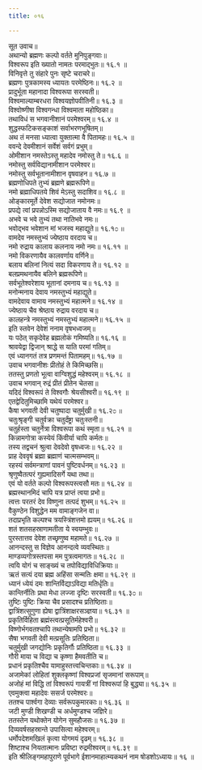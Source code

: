 ```yaml
---
title: ०१६

---
```

सूत उवाच॥  
अथान्यो ब्रह्मणः कल्पो वर्तते मुनिपुङ्गवाः॥  
विश्वरूप इति ख्यातो नामतः परमाद्भुतः॥ १६.१ ॥  
विनिवृत्ते तु संहारे पुनः सृष्टे चराचरे॥  
ब्रह्मणः पुत्रकामस्य ध्यायतः परमेष्ठिनः॥ १६.२ ॥  
प्रादुर्भूता महानादा विश्वरूपा सरस्वती॥  
विश्वमाल्याम्बरधरा विश्वयज्ञोपवीतिनी॥ १६.३ ॥  
विश्वोष्णीषा विश्वगन्धा विश्वमाता महोष्ठिका॥  
तथाविधं स भगवानीशानं परमेश्वरम्॥ १६.४ ॥  
शुद्धस्फटिकसङ्काशं सर्वाभरणभूषितम्॥  
अथ तं मनसा ध्यात्वा युक्तात्मा वै पितामहः॥ १६.५ ॥  
ववन्दे देवमीशानं सर्वेशं सर्वगं प्रभुम्॥  
ओमीशान नमस्तेऽस्तु महादेव नमोस्तु ते॥ १६.६ ॥  
नमोस्तु सर्वविद्यानामीशान परमेश्वर॥  
नमोस्तु सर्वभूतानामीशान वृषवाहन॥ १६.७ ॥  
ब्रह्मणोधिपते तुभ्यं ब्रह्मणे ब्रह्मरूपिणे॥  
नमो ब्रह्माधिपतये शिवं मेऽस्तु सदाशिव॥ १६.८ ॥  
ओङ्कारमूर्ते देवेश सद्योजात नमोनमः॥  
प्रपद्ये त्वां प्रपन्नोऽस्मि सद्योजाताय वै नमः॥ १६.९ ॥  
अभवे च भवे तुभ्यं तथा नातिभवे नमः॥  
भवोद्भव भवेशान मां भजस्व महाद्युते॥ १६.१೦ ॥  
वामदेव नमस्तुभ्यं ज्येष्ठाय वरदाय च॥  
नमो रुद्राय कालाय कलनाय नमो नमः॥ १६.११ ॥  
नमो विकरणायैव कालवर्णाय वर्णिने॥  
बलाय बलिनां नित्यं सदा विकरणाय ते॥ १६.१२ ॥  
बलप्रमथनायैव बलिने ब्रह्मरूपिणे॥  
सर्वभूतेश्वरेशाय भूतानां दमनाय च॥ १६.१३ ॥  
मनोन्मनाय देवाय नमस्तुभ्यं महाद्युते॥  
वामदेवाय वामाय नमस्तुभ्यं महात्मने॥ १६.१४ ॥  
ज्येष्ठाय चैव श्रेष्ठाय रुद्राय वरदाय च॥  
कालहन्त्रे नमस्तुभ्यं नमस्तुभ्यं महात्मने॥ १६.१५ ॥  
इति स्तवेन देवेशं ननाम वृषभध्वजम्॥  
यः पठेत् सकृदेवेह ब्रह्मलोकं गमिष्यति॥ १६.१६ ॥  
श्रावयेद्वा द्विजान् श्राद्धे स याति परमां गतिम्॥  
एवं ध्यानगतं तत्र प्रणमन्तं पितामहम्॥ १६.१७ ॥  
उवाच भगवानीशः प्रीतोहं ते किमिच्छसि॥  
ततस्तु प्रणतो भूत्वा वाग्विशुद्धं महेश्वरम्॥ १६.१८ ॥  
उवाच भगवान् रुद्रं प्रीतं प्रीतेन चेतसा॥  
यदिदं विश्वरूपं ते विश्वगौः श्रेयसीश्वरी॥ १६.१९ ॥  
एतद्वेदितुमिच्छामि यथेयं परमेश्वर॥  
कैषा भगवती देवी चतुष्पादा चतुर्मुखी॥ १६.२೦ ॥  
चतुःश्रृङ्गी चतुर्वक्रा चतुर्दंष्ट्रा चतुःस्तनी॥  
चतुर्हस्ता चतुर्नेत्रा विश्वरूपा कथं स्मृता॥ १६.२१ ॥  
किन्नामगोत्रा कस्येयं किंवीर्या चापि कर्मतः॥  
तस्य तद्वचनं श्रुत्वा देवदेवो वृषध्वजः॥ १६.२२ ॥  
प्राह देववृषं ब्रह्मा ब्रह्माणं चात्मसम्भवम्॥  
रहस्यं सर्वमन्त्राणां पावनं पुष्टिवर्धनम्॥ १६.२३ ॥  
श्रृणुष्वैतत्परं गुह्यमादिसर्गे यथा तथा॥  
एवं यो वर्तते कल्पो विश्वरूपस्त्वसौ मतः॥ १६.२४ ॥  
ब्रह्मस्थानमिदं चापि यत्र प्राप्तं त्वया प्रभो॥  
त्वत्तः परतरं देव विष्णुना तत्पदं शुभम्॥ १६.२५ ॥  
वैकुण्ठेन विशुद्धेन मम वामाङ्गजेन वा॥  
तदाप्रभृति कल्पश्च त्रयस्त्रिंशत्तमो ह्ययम्॥ १६.२६ ॥  
शतं शतसहस्राणामतीता ये स्वयम्भुवः॥  
पुरस्तात्तव देवेश तच्छृणुष्व महामते॥ १६.२७ ॥  
आनन्दस्तु स विज्ञेय आनन्दत्वे व्यवस्थितः॥  
माण्डव्यगोत्रस्तपसा मम पुत्रत्वमागतः॥ १६.२८ ॥  
त्वयि योगं च साङ्ख्यं च तपोविद्याविधिक्रियाः॥  
ऋतं सत्यं दया ब्रह्म अहिंसा सन्मतिः क्षमा॥ १६.२९ ॥  
ध्यानं ध्येयं दमः शान्तिर्विद्याऽविद्या मतिर्धृतिः॥  
कान्तिर्नीतिः प्रथा मेधा लज्जा दृष्टिः सरस्वती॥ १६.३೦ ॥  
तुष्टिः पुष्टिः क्रिया चैव प्रसादश्च प्रतिष्ठिताः॥  
द्वात्रिंशत्सुगुणा ह्येषा द्वात्रिंशाक्षरसञ्ज्ञया॥ १६.३१ ॥  
प्रकृतिर्विहिता ब्रह्मंस्त्वत्प्रसूतिर्महेश्वरी॥  
विष्णोर्भगवतश्चापि तथान्येषामपि प्रभो॥ १६.३२ ॥  
सैषा भगवती देवी मत्प्रसूतिः प्रतिष्ठिता॥  
चतुर्मुखी जगद्योनिः प्रकृतिर्गौः प्रतिष्ठिता॥ १६.३३ ॥  
गौरी माया च विद्या च कृष्णा हैमवतीति च॥  
प्रधानं प्रकृतिश्चैव यामाहुस्तत्त्वचिन्तकाः॥ १६.३४ ॥  
अजामेकां लोहितां शुक्लकृष्णां विश्वप्रजां सृजमानां सरूपाम्॥  
अजोहं मां विद्धि तां विश्वरूपं गायत्रीं गां विश्वरूपां हि बुद्ध्या॥ १६.३५ ॥  
एवमुक्त्वा महादेवः ससर्ज परमेश्वरः॥  
ततश्च पार्श्वगा देव्याः सर्वरूपकुमारकाः॥ १६.३६ ॥  
जटी मुण्डी शिखण्डी च अर्धमुण्डश्च जज्ञिरे॥  
ततस्तेन यथोक्तेन योगेन सुमहौजसः॥ १६.३७ ॥  
दिव्यवर्षसहस्रान्ते उपासित्वा महेश्वरम्॥  
धर्मोपदेशमखिलं कृत्वा योगमयं दृढम्॥ १६.३८ ॥  
शिष्टाश्च नियतात्मानः प्रविष्टा रुद्रमीश्वरम्॥ १६.३९ ॥  
इति श्रीलिङ्गमहापुराणे पूर्वभागे ईशानमाहात्म्यकथनं नाम षोडशोऽध्यायः॥ १६ ॥